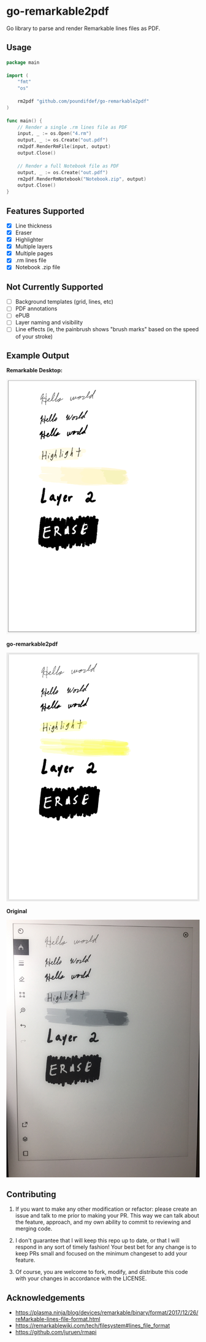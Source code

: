 # go-remarkable2pdf
Go library to parse and render Remarkable lines files as PDF.

## Usage

```go
package main

import (
	"fmt"
	"os"

	rm2pdf "github.com/poundifdef/go-remarkable2pdf"
)

func main() {
    // Render a single .rm lines file as PDF
    input, _ := os.Open("4.rm")
    output, _ := os.Create("out.pdf")
    rm2pdf.RenderRmFile(input, output)
    output.Close()

    // Render a full Notebook file as PDF
    output, _ := os.Create("out.pdf")
    rm2pdf.RenderRmNotebook("Notebook.zip", output)
    output.Close()
}

```

## Features Supported

- [x] Line thickness
- [x] Eraser
- [x] Highlighter
- [x] Multiple layers
- [x] Multiple pages
- [x] .rm lines file
- [x] Notebook .zip file

## Not Currently Supported

- [ ] Background templates (grid, lines, etc)
- [ ] PDF annotations
- [ ] ePUB
- [ ] Layer naming and visibility
- [ ] Line effects (ie, the painbrush shows "brush marks" based on the speed of your stroke)

## Example Output

**Remarkable Desktop:**

![](/static/remarkable-desktop.png)

**go-remarkable2pdf**

![](/static/go-remarkable2pdf.png)

**Original**

![](/static/original.jpg)

## Contributing

1. If you want to make any other modification or refactor: please create an
   issue and talk to me prior to making your PR. This way we can talk about the
   feature, approach, and my own ability to commit to reviewing and merging code.

2. I don't guarantee that I will keep this repo up to date, or that I will respond
   in any sort of timely fashion! Your best bet for any change is to keep PRs small
   and focused on the minimum changeset to add your feature.

3. Of course, you are welcome to fork, modify, and distribute this code with your
   changes in accordance with the LICENSE.

## Acknowledgements

- https://plasma.ninja/blog/devices/remarkable/binary/format/2017/12/26/reMarkable-lines-file-format.html
- https://remarkablewiki.com/tech/filesystem#lines_file_format
- https://github.com/juruen/rmapi